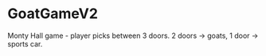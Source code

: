 # GoatGameV2

Monty Hall game - player picks between 3 doors. 2 doors -> goats, 1 door -> sports car.

